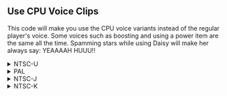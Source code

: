 ## Use CPU Voice Clips

This code will make you use the CPU voice variants instead of the regular player's voice. Some voices such as boosting and using a power item are the same all the time. Spamming stars while using Daisy will make her always say: YEAAAAH HUUU!!

<details>
<summary>NTSC-U</summary>

```powerpc
0485F744 60000000
```
</details>

<details>
<summary>PAL</summary>

```powerpc
04863B74 60000000
```
</details>

<details>
<summary>NTSC-J</summary>

```powerpc
0485F744 60000000
```
</details>

<details>
<summary>NTSC-K</summary>

```powerpc
04851F34 60000000
```
</details>